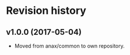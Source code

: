 Revision history
=================================

v1.0.0 (2017-05-04)
---------------------------------

* Moved from anax/common to own repository.
